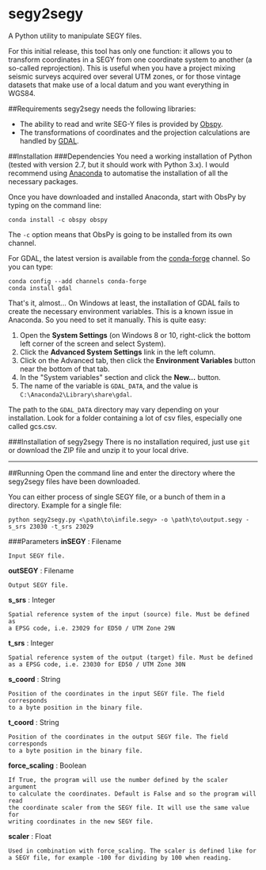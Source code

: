 # segy2segy
A Python utility to manipulate SEGY files.

For this initial release, this tool has only one function: it allows you to transform coordinates in a SEGY from one coordinate system to another (a so-called reprojection). This is useful when you have a project mixing seismic surveys acquired over several UTM zones, or for those vintage datasets that make use of a local datum and you want everything in WGS84.

##Requirements
segy2segy needs the following libraries:
  - The ability to read and write SEG-Y files is provided by [Obspy](http://docs.obspy.org). 
  - The transformations of coordinates and the projection calculations are handled by [GDAL](http://www.gdal.org/).

##Installation
###Dependencies
You need a working installation of Python (tested with version 2.7, but it should work with Python 3.x). I would recommend using [Anaconda](https://www.continuum.io/downloads) to automatise the installation of all the necessary packages. 

Once you have downloaded and installed Anaconda, start with ObsPy by typing on the command line:

    conda install -c obspy obspy

The `-c` option means that ObsPy is going to be installed from its own channel.

For GDAL, the latest version is available from the [conda-forge](https://conda-forge.github.io/) channel. So you can type:

    conda config --add channels conda-forge 
    conda install gdal

That's it, almost... On Windows at least, the installation of GDAL fails to create the necessary environment variables. This is a known issue in Anaconda. So you need to set it manually. This is quite easy:

  1. Open the **System Settings** (on Windows 8 or 10, right-click the bottom left corner of the screen and select System).
  2. Click the **Advanced System Settings** link in the left column.
  3. Click on the Advanced tab, then click the **Environment Variables** button near the bottom of that tab.
  4. In the "System variables" section and click the **New...** button. 
  5. The name of the variable is `GDAL_DATA`, and the value is `C:\Anaconda2\Library\share\gdal`.

The path to the `GDAL_DATA` directory may vary depending on your installation. Look for a folder containing a lot of csv files, especially one called gcs.csv.

###Installation of segy2segy
There is no installation required, just use `git` or download the ZIP file and unzip it to your local drive. 

----------

##Running
Open the command line and enter the directory where the segy2segy files have been downloaded.

You can either process of single SEGY file, or a bunch of them in a directory. Example for a single file:

    python segy2segy.py <\path\to\infile.segy> -o \path\to\output.segy -s_srs 23030 -t_srs 23029

###Parameters
  **inSEGY** : Filename
  
    Input SEGY file.
    
  **outSEGY** : Filename
  
    Output SEGY file.
    
  **s_srs** : Integer
  
    Spatial reference system of the input (source) file. Must be defined as
    a EPSG code, i.e. 23029 for ED50 / UTM Zone 29N
    
  **t_srs** : Integer
  
    Spatial reference system of the output (target) file. Must be defined
    as a EPSG code, i.e. 23030 for ED50 / UTM Zone 30N
    
  **s_coord** : String
  
    Position of the coordinates in the input SEGY file. The field corresponds 
    to a byte position in the binary file.
    
  **t_coord** : String
  
    Position of the coordinates in the output SEGY file. The field corresponds
    to a byte position in the binary file.
    
  **force_scaling** : Boolean
  
    If True, the program will use the number defined by the scaler argument
    to calculate the coordinates. Default is False and so the program will read
    the coordinate scaler from the SEGY file. It will use the same value for 
    writing coordinates in the new SEGY file.
    
  **scaler** : Float
  
    Used in combination with force_scaling. The scaler is defined like for 
    a SEGY file, for example -100 for dividing by 100 when reading.






